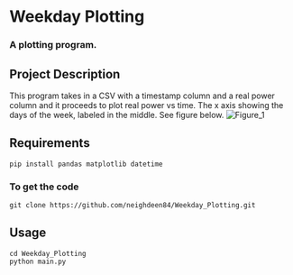 # Weekday Plotting
### A plotting program.


## Project Description
This program takes in a CSV with a timestamp column and a real power column and it proceeds to plot real power vs time. The x axis showing the days of the week, labeled in the middle. See figure below.
![Figure_1](https://user-images.githubusercontent.com/60201315/117938528-00167680-b2bc-11eb-9f8e-f28302c96d07.png)

## Requirements
```
pip install pandas matplotlib datetime
```

### To get the code
```
git clone https://github.com/neighdeen84/Weekday_Plotting.git
```


## Usage
```
cd Weekday_Plotting
python main.py
```
